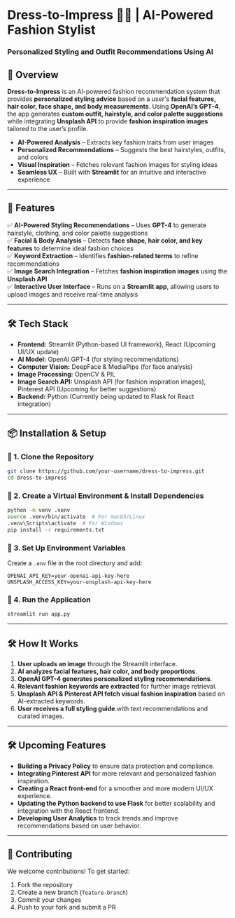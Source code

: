 # Dress-to-Impress 👗🤵 | AI-Powered Fashion Stylist
### Personalized Styling and Outfit Recommendations Using AI

## 📌 Overview
**Dress-to-Impress** is an AI-powered fashion recommendation system that provides **personalized styling advice** based on a user's **facial features, hair color, face shape, and body measurements**. Using **OpenAI’s GPT-4**, the app generates **custom outfit, hairstyle, and color palette suggestions** while integrating **Unsplash API** to provide **fashion inspiration images** tailored to the user’s profile.

- **AI-Powered Analysis** – Extracts key fashion traits from user images
- **Personalized Recommendations** – Suggests the best hairstyles, outfits, and colors
- **Visual Inspiration** – Fetches relevant fashion images for styling ideas
- **Seamless UX** – Built with **Streamlit** for an intuitive and interactive experience

---

## 🚀 Features
✅ **AI-Powered Styling Recommendations** – Uses **GPT-4** to generate hairstyle, clothing, and color palette suggestions  
✅ **Facial & Body Analysis** – Detects **face shape, hair color, and key features** to determine ideal fashion choices  
✅ **Keyword Extraction** – Identifies **fashion-related terms** to refine recommendations  
✅ **Image Search Integration** – Fetches **fashion inspiration images** using the **Unsplash API**  
✅ **Interactive User Interface** – Runs on a **Streamlit app**, allowing users to upload images and receive real-time analysis  

---

## 🛠️ Tech Stack
- **Frontend:** Streamlit (Python-based UI framework), React (Upcoming UI/UX update)  
- **AI Model:** OpenAI GPT-4 (for styling recommendations)  
- **Computer Vision:** DeepFace & MediaPipe (for face analysis)  
- **Image Processing:** OpenCV & PIL  
- **Image Search API:** Unsplash API (for fashion inspiration images), Pinterest API (Upcoming for better suggestions)  
- **Backend:** Python (Currently being updated to Flask for React integration)  

---

## 📦 Installation & Setup
### 🔹 1. Clone the Repository
```sh
git clone https://github.com/your-username/dress-to-impress.git
cd dress-to-impress
```

### 🔹 2. Create a Virtual Environment & Install Dependencies
```sh
python -m venv .venv
source .venv/bin/activate  # For macOS/Linux
.venv\Scripts\activate  # For Windows
pip install -r requirements.txt
```

### 🔹 3. Set Up Environment Variables
Create a `.env` file in the root directory and add:
```
OPENAI_API_KEY=your-openai-api-key-here
UNSPLASH_ACCESS_KEY=your-unsplash-api-key-here
```

### 🔹 4. Run the Application
```sh
streamlit run app.py
```

---

## 🛠️ How It Works
1. **User uploads an image** through the Streamlit interface.
2. **AI analyzes facial features, hair color, and body proportions**.
3. **OpenAI GPT-4 generates personalized styling recommendations**.
4. **Relevant fashion keywords are extracted** for further image retrieval.
5. **Unsplash API & Pinterest API fetch visual fashion inspiration** based on AI-extracted keywords.
6. **User receives a full styling guide** with text recommendations and curated images.

---

## 🛠️ Upcoming Features
- **Building a Privacy Policy** to ensure data protection and compliance.  
- **Integrating Pinterest API** for more relevant and personalized fashion inspiration.  
- **Creating a React front-end** for a smoother and more modern UI/UX experience.  
- **Updating the Python backend to use Flask** for better scalability and integration with the React frontend.  
- **Developing User Analytics** to track trends and improve recommendations based on user behavior.  

---

## 🤝 Contributing
We welcome contributions! To get started:
1. Fork the repository
2. Create a new branch (`feature-branch`)
3. Commit your changes
4. Push to your fork and submit a PR

